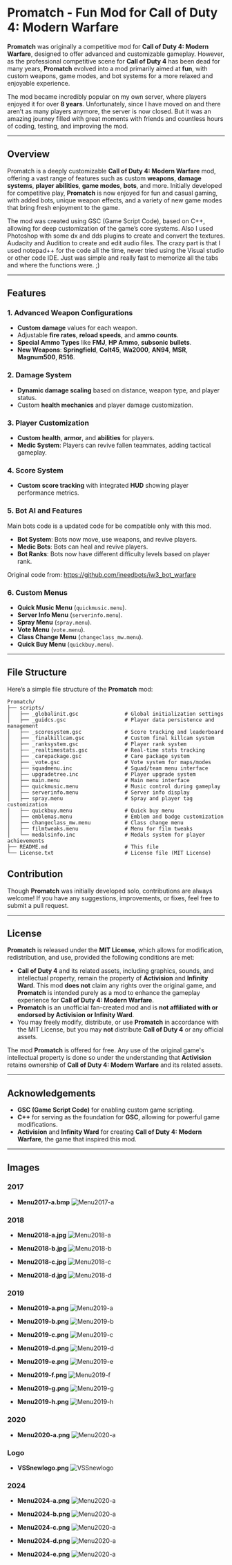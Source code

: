 # Promatch - Fun Mod for Call of Duty 4: Modern Warfare

**Promatch** was originally a competitive mod for **Call of Duty 4: Modern Warfare**, designed to offer advanced and customizable gameplay. However, as the professional competitive scene for **Call of Duty 4** has been dead for many years, **Promatch** evolved into a mod primarily aimed at **fun**, with custom weapons, game modes, and bot systems for a more relaxed and enjoyable experience.

The mod became incredibly popular on my own server, where players enjoyed it for over **8 years**. Unfortunately, since I have moved on and there aren’t as many players anymore, the server is now closed. But it was an amazing journey filled with great moments with friends and countless hours of coding, testing, and improving the mod.

---

## Overview

Promatch is a deeply customizable **Call of Duty 4: Modern Warfare** mod, offering a vast range of features such as custom **weapons**, **damage systems**, **player abilities**, **game modes**, **bots**, and more. Initially developed for competitive play, **Promatch** is now enjoyed for fun and casual gaming, with added bots, unique weapon effects, and a variety of new game modes that bring fresh enjoyment to the game.

The mod was created using GSC (Game Script Code), based on C++, allowing for deep customization of the game’s core systems.
Also I used Photoshop with some dx and dds plugins to create and convert the textures.
Audacity and Audition to create and edit audio files.
The crazy part is that I used notepad++ for the code all the time, never tried using the Visual studio or other code IDE.
Just was simple and really fast to memorize all the tabs and where the functions were. ;)


---

## Features

### 1. **Advanced Weapon Configurations**

* **Custom damage** values for each weapon.
* Adjustable **fire rates**, **reload speeds**, and **ammo counts**.
* **Special Ammo Types** like **FMJ**, **HP Ammo**, **subsonic bullets**.
* **New Weapons**: **Springfield**, **Colt45**, **Wa2000**, **AN94**, **MSR**, **Magnum500**, **R516**.

### 2. **Damage System**

* **Dynamic damage scaling** based on distance, weapon type, and player status.
* Custom **health mechanics** and player damage customization.

### 3. **Player Customization**

* **Custom health**, **armor**, and **abilities** for players.
* **Medic System**: Players can revive fallen teammates, adding tactical gameplay.

### 4. **Score System**

* **Custom score tracking** with integrated **HUD** showing player performance metrics.

### 5. **Bot AI and Features**

Main bots code is a updated code for be compatible only with this mod.
* **Bot System**: Bots now move, use weapons, and revive players.
* **Medic Bots**: Bots can heal and revive players.
* **Bot Ranks**: Bots now have different difficulty levels based on player rank.

Original code from:
https://github.com/ineedbots/iw3_bot_warfare

### 6. **Custom Menus**

* **Quick Music Menu** (`quickmusic.menu`).
* **Server Info Menu** (`serverinfo.menu`).
* **Spray Menu** (`spray.menu`).
* **Vote Menu** (`vote.menu`).
* **Class Change Menu** (`changeclass_mw.menu`).
* **Quick Buy Menu** (`quickbuy.menu`).

---

## File Structure

Here’s a simple file structure of the **Promatch** mod:

```
Promatch/
├── scripts/
│   ├── _globalinit.gsc               # Global initialization settings
│   ├── _guidcs.gsc                   # Player data persistence and management
│   ├── _scoresystem.gsc              # Score tracking and leaderboard
│   ├── _finalkillcam.gsc             # Custom final killcam system
│   ├── _ranksystem.gsc               # Player rank system
│   ├── _realtimestats.gsc            # Real-time stats tracking
│   ├── _carepackage.gsc              # Care package system
│   ├── _vote.gsc                     # Vote system for maps/modes
│   ├── squadmenu.inc                 # Squad/team menu interface
│   ├── upgradetree.inc               # Player upgrade system
│   ├── main.menu                     # Main menu interface
│   ├── quickmusic.menu               # Music control during gameplay
│   ├── serverinfo.menu               # Server info display
│   ├── spray.menu                    # Spray and player tag customization
│   ├── quickbuy.menu                 # Quick buy menu
│   ├── emblemas.menu                 # Emblem and badge customization
│   ├── changeclass_mw.menu           # Class change menu
│   ├── filmtweaks.menu               # Menu for film tweaks
│   └── medalsinfo.inc                # Medals system for player achievements
├── README.md                         # This file
└── License.txt                       # License file (MIT License)
```



## Contribution

Though **Promatch** was initially developed solo, contributions are always welcome! If you have any suggestions, improvements, or fixes, feel free to submit a pull request.

---

## License

**Promatch** is released under the **MIT License**, which allows for modification, redistribution, and use, provided the following conditions are met:

* **Call of Duty 4** and its related assets, including graphics, sounds, and intellectual property, remain the property of **Activision** and **Infinity Ward**. This mod **does not** claim any rights over the original game, and **Promatch** is intended purely as a mod to enhance the gameplay experience for **Call of Duty 4: Modern Warfare**.
* **Promatch** is an unofficial fan-created mod and is **not affiliated with or endorsed by Activision or Infinity Ward**.
* You may freely modify, distribute, or use **Promatch** in accordance with the MIT License, but you may **not** distribute **Call of Duty 4** or any official assets.

The mod **Promatch** is offered for free. Any use of the original game's intellectual property is done so under the understanding that **Activision** retains ownership of **Call of Duty 4: Modern Warfare** and its related assets.

---

## Acknowledgements

* **GSC (Game Script Code)** for enabling custom game scripting.
* **C++** for serving as the foundation for **GSC**, allowing for powerful game modifications.
* **Activision** and **Infinity Ward** for creating **Call of Duty 4: Modern Warfare**, the game that inspired this mod.

---


## Images

### 2017

- **Menu2017-a.bmp**
  ![Menu2017-a](Media/Menu2017-a.bmp)

### 2018

- **Menu2018-a.jpg**
  ![Menu2018-a](Media/Menu2018-a.jpg)

- **Menu2018-b.jpg**
  ![Menu2018-b](Media/Menu2018-b.jpg)

- **Menu2018-c.jpg**
  ![Menu2018-c](Media/Menu2018-c.jpg)

- **Menu2018-d.jpg**
  ![Menu2018-d](Media/Menu2018-d.jpg)

### 2019

- **Menu2019-a.png**
  ![Menu2019-a](Media/Menu2019-a.png)

- **Menu2019-b.png**
  ![Menu2019-b](Media/Menu2019-b.png)

- **Menu2019-c.png**
  ![Menu2019-c](Media/Menu2019-c.png)

- **Menu2019-d.png**
  ![Menu2019-d](Media/Menu2019-d.png)

- **Menu2019-e.png**
  ![Menu2019-e](Media/Menu2019-e.png)

- **Menu2019-f.png**
  ![Menu2019-f](Media/Menu2019-f.png)

- **Menu2019-g.png**
  ![Menu2019-g](Media/Menu2019-g.png)

- **Menu2019-h.png**
  ![Menu2019-h](Media/Menu2019-h.png)

### 2020

- **Menu2020-a.png**
  ![Menu2020-a](Media/Menu2020-a.png)

### Logo

- **VSSnewlogo.png**
  ![VSSnewlogo](Media/VSSnewlogo.png)
  
### 2024

- **Menu2024-a.png**
  ![Menu2020-a](Media/Menu2024-a.jpg)
  


- **Menu2024-b.png**
  ![Menu2020-a](Media/Menu2024-b.jpg)


- **Menu2024-c.png**
  ![Menu2020-a](Media/Menu2024-c.jpg)
  
  
- **Menu2024-d.png**
  ![Menu2020-a](Media/Menu2024-d.jpg)
  
  
- **Menu2024-e.png**
  ![Menu2020-a](Media/Menu2024-e.jpg)
  
  
